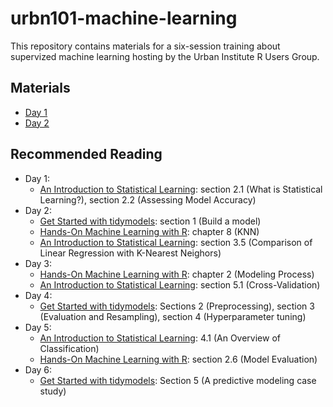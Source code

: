 # urbn101-machine-learning

This repository contains materials for a six-session training about supervized machine learning hosting by the Urban Institute R Users Group.

## Materials

* [Day 1](https://ui-research.github.io/urbn101-machine-learning/lessons/day1)
* [Day 2](https://ui-research.github.io/urbn101-machine-learning/lessons/day2)

## Recommended Reading

* Day 1: 
    * [An Introduction to Statistical Learning](https://faculty.marshall.usc.edu/gareth-james/ISL/ISLR%20Seventh%20Printing.pdf): section 2.1 (What is Statistical Learning?), section 2.2 (Assessing Model Accuracy)
* Day 2: 
    * [Get Started with tidymodels](https://www.tidymodels.org/start/): section 1 (Build a model)
    * [Hands-On Machine Learning with R](https://bradleyboehmke.github.io/HOML/): chapter 8 (KNN)
    * [An Introduction to Statistical Learning](https://faculty.marshall.usc.edu/gareth-james/ISL/ISLR%20Seventh%20Printing.pdf): section 3.5 (Comparison of Linear Regression with K-Nearest Neighors)
* Day 3: 
    * [Hands-On Machine Learning with R](https://bradleyboehmke.github.io/HOML/): chapter 2 (Modeling Process)
    * [An Introduction to Statistical Learning](https://faculty.marshall.usc.edu/gareth-james/ISL/ISLR%20Seventh%20Printing.pdf): section 5.1 (Cross-Validation)
* Day 4: 
    * [Get Started with tidymodels](https://www.tidymodels.org/start/): Sections 2 (Preprocessing), section 3 (Evaluation and Resampling), section 4 (Hyperparameter tuning)
* Day 5: 
    * [An Introduction to Statistical Learning](https://faculty.marshall.usc.edu/gareth-james/ISL/ISLR%20Seventh%20Printing.pdf): 4.1 (An Overview of Classification)
    * [Hands-On Machine Learning with R](https://bradleyboehmke.github.io/HOML/): section 2.6 (Model Evaluation)
* Day 6: 
    * [Get Started with tidymodels](https://www.tidymodels.org/start/): Section 5 (A predictive modeling case study)
